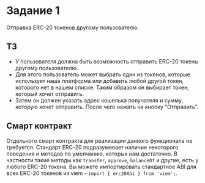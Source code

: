 # Задание 1

Отправка ERC-20 токенов другому пользователю. 

## ТЗ

- У пользователя должна быть возможность отправить ERC-20 токены другому пользователю. 
- Для этого пользователь может выбрать один из токенов, которые использует наша платформа или добавить любой другой токен, которого нет в нашем списке. Таким образом он выбирает токен, который хочет отправить. 
- Затем он должен указать адрес кошелька получателя и сумму, которую хочет отправить. После чего нажать на кнопку “Отправить”.

## Смарт контракт

Отдельного смарт контракта для реализации данного функционала не требуется. Стандарт ERC-20 подразумевает наличие некоторого поведения и методов по умолчанию, которых нам достаточно. В частности такие методы как `transfer`, `approve`, `balanceOf` и другие, есть у любого ERC-20 токена. Вы можете импортировать стандартное ABI для всех ERC-20 токенов из viem - `import { erc20Abi } from 'viem';`.